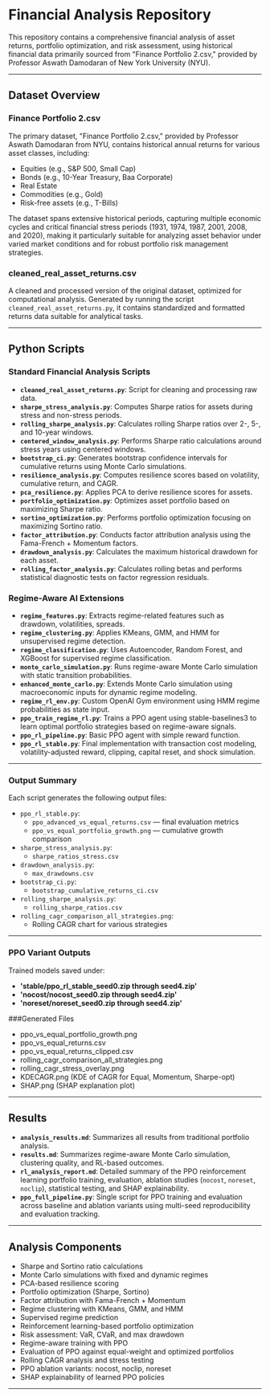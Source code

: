 # Financial Analysis Repository

This repository contains a comprehensive financial analysis of asset returns, portfolio optimization, and risk assessment, using historical financial data primarily sourced from "Finance Portfolio 2.csv," provided by Professor Aswath Damodaran of New York University (NYU).

---

## Dataset Overview

### Finance Portfolio 2.csv

The primary dataset, "Finance Portfolio 2.csv," provided by Professor Aswath Damodaran from NYU, contains historical annual returns for various asset classes, including:

* Equities (e.g., S&P 500, Small Cap)
* Bonds (e.g., 10-Year Treasury, Baa Corporate)
* Real Estate
* Commodities (e.g., Gold)
* Risk-free assets (e.g., T-Bills)

The dataset spans extensive historical periods, capturing multiple economic cycles and critical financial stress periods (1931, 1974, 1987, 2001, 2008, and 2020), making it particularly suitable for analyzing asset behavior under varied market conditions and for robust portfolio risk management strategies.

### cleaned_real_asset_returns.csv

A cleaned and processed version of the original dataset, optimized for computational analysis. Generated by running the script `cleaned_real_asset_returns.py`, it contains standardized and formatted returns data suitable for analytical tasks.

---

## Python Scripts

### Standard Financial Analysis Scripts

* **`cleaned_real_asset_returns.py`**: Script for cleaning and processing raw data.
* **`sharpe_stress_analysis.py`**: Computes Sharpe ratios for assets during stress and non-stress periods.
* **`rolling_sharpe_analysis.py`**: Calculates rolling Sharpe ratios over 2-, 5-, and 10-year windows.
* **`centered_window_analysis.py`**: Performs Sharpe ratio calculations around stress years using centered windows.
* **`bootstrap_ci.py`**: Generates bootstrap confidence intervals for cumulative returns using Monte Carlo simulations.
* **`resilience_analysis.py`**: Computes resilience scores based on volatility, cumulative return, and CAGR.
* **`pca_resilience.py`**: Applies PCA to derive resilience scores for assets.
* **`portfolio_optimization.py`**: Optimizes asset portfolio based on maximizing Sharpe ratio.
* **`sortino_optimization.py`**: Performs portfolio optimization focusing on maximizing Sortino ratio.
* **`factor_attribution.py`**: Conducts factor attribution analysis using the Fama-French + Momentum factors.
* **`drawdown_analysis.py`**: Calculates the maximum historical drawdown for each asset.
* **`rolling_factor_analysis.py`**: Calculates rolling betas and performs statistical diagnostic tests on factor regression residuals.

### Regime-Aware AI Extensions

* **`regime_features.py`**: Extracts regime-related features such as drawdown, volatilities, spreads.
* **`regime_clustering.py`**: Applies KMeans, GMM, and HMM for unsupervised regime detection.
* **`regime_classification.py`**: Uses Autoencoder, Random Forest, and XGBoost for supervised regime classification.
* **`monte_carlo_simulation.py`**: Runs regime-aware Monte Carlo simulation with static transition probabilities.
* **`enhanced_monte_carlo.py`**: Extends Monte Carlo simulation using macroeconomic inputs for dynamic regime modeling.
* **`regime_rl_env.py`**: Custom OpenAI Gym environment using HMM regime probabilities as state input.
* **`ppo_train_regime_rl.py`**: Trains a PPO agent using stable-baselines3 to learn optimal portfolio strategies based on regime-aware signals.
* **`ppo_rl_pipeline.py`**: Basic PPO agent with simple reward function.
* **`ppo_rl_stable.py`**: Final implementation with transaction cost modeling, volatility-adjusted reward, clipping, capital reset, and shock simulation.

---

### Output Summary

Each script generates the following output files:

* `ppo_rl_stable.py`:  
  - `ppo_advanced_vs_equal_returns.csv` — final evaluation metrics  
  - `ppo_vs_equal_portfolio_growth.png` — cumulative growth comparison  
* `sharpe_stress_analysis.py`:  
  - `sharpe_ratios_stress.csv`  
* `drawdown_analysis.py`:  
  - `max_drawdowns.csv`  
* `bootstrap_ci.py`:  
  - `bootstrap_cumulative_returns_ci.csv`  
* `rolling_sharpe_analysis.py`:  
  - `rolling_sharpe_ratios.csv`  
* `rolling_cagr_comparison_all_strategies.png`:  
  - Rolling CAGR chart for various strategies

---

### PPO Variant Outputs

Trained models saved under:

* **'stable/ppo_rl_stable_seed0.zip through seed4.zip'**
* **'nocost/nocost_seed0.zip through seed4.zip'**
* **'noreset/noreset_seed0.zip through seed4.zip'**

###Generated Files

* ppo_vs_equal_portfolio_growth.png
* ppo_vs_equal_returns.csv
* ppo_vs_equal_returns_clipped.csv
* rolling_cagr_comparison_all_strategies.png
* rolling_cagr_stress_overlay.png
* KDECAGR.png (KDE of CAGR for Equal, Momentum, Sharpe-opt)
* SHAP.png (SHAP explanation plot)

---

## Results

* **`analysis_results.md`**: Summarizes all results from traditional portfolio analysis.  
* **`results.md`**: Summarizes regime-aware Monte Carlo simulation, clustering quality, and RL-based outcomes.  
* **`rl_analysis_report.md`**: Detailed summary of the PPO reinforcement learning portfolio training, evaluation, ablation studies (`nocost`, `noreset`, `noclip`), statistical testing, and SHAP explainability.  
* **`ppo_full_pipeline.py`**: Single script for PPO training and evaluation across baseline and ablation variants using multi-seed reproducibility and evaluation tracking.


---

## Analysis Components

* Sharpe and Sortino ratio calculations
* Monte Carlo simulations with fixed and dynamic regimes
* PCA-based resilience scoring
* Portfolio optimization (Sharpe, Sortino)
* Factor attribution with Fama-French + Momentum
* Regime clustering with KMeans, GMM, and HMM
* Supervised regime prediction
* Reinforcement learning-based portfolio optimization
* Risk assessment: VaR, CVaR, and max drawdown
* Regime-aware training with PPO
* Evaluation of PPO against equal-weight and optimized portfolios
* Rolling CAGR analysis and stress testing
* PPO ablation variants: nocost, noclip, noreset
* SHAP explainability of learned PPO policies

---
